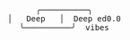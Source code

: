 <div align="center">   
  <pre>
    ╭──────────╮
    │   Deep   │  Deep ed0.0
    ╰──────────╯  vibes
  </pre>
</div>
